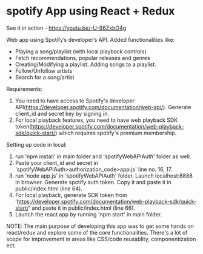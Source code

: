 # spotify App using React + Redux

See it in action - https://youtu.be/-U-96ZxbO4g

Web app using Spotify’s developer’s API. Added functionalities like:
-	Playing a song/playlist (with local playback controls)
-	Fetch recommendations, popular releases and genres
-	Creating/Modifying a playlist. Adding songs to a playlist.
-	Follow/Unfollow artists 
-	Search for a song/artist 


Requirements:
1. You need to have access to Spotify's developer API(https://developer.spotify.com/documentation/web-api/). Generate client_id and secret key by signing in.
2. For local playback features, you need to have web playback SDK token(https://developer.spotify.com/documentation/web-playback-sdk/quick-start/) which requires spotify's premium membership.


Setting up code in local:
1. run 'npm install' in main folder and 'spotifyWebAPIAuth' folder as well.
2. Paste your client_id and secret in 'spotifyWebAPIAuth>authorization_code>app.js' line no. 16, 17.
2. run 'node app.js' in 'spotifyWebAPIAuth' folder. Launch localhost:8888 in browser. Generate spotify auth token. Copy it and paste it in public/index.html (line 64).
3. For local playback, generate SDK token from 'https://developer.spotify.com/documentation/web-playback-sdk/quick-start/' and paste it in public/index.html (line 66).
4. Launch the react app by running 'npm start' in main folder.




NOTE:
The main purpose of developing this app was to get some hands on react/redux and explore some of the core functionalities. There's a lot of scope for improvement in areas like CSS/code reusablity, componentization ect.
